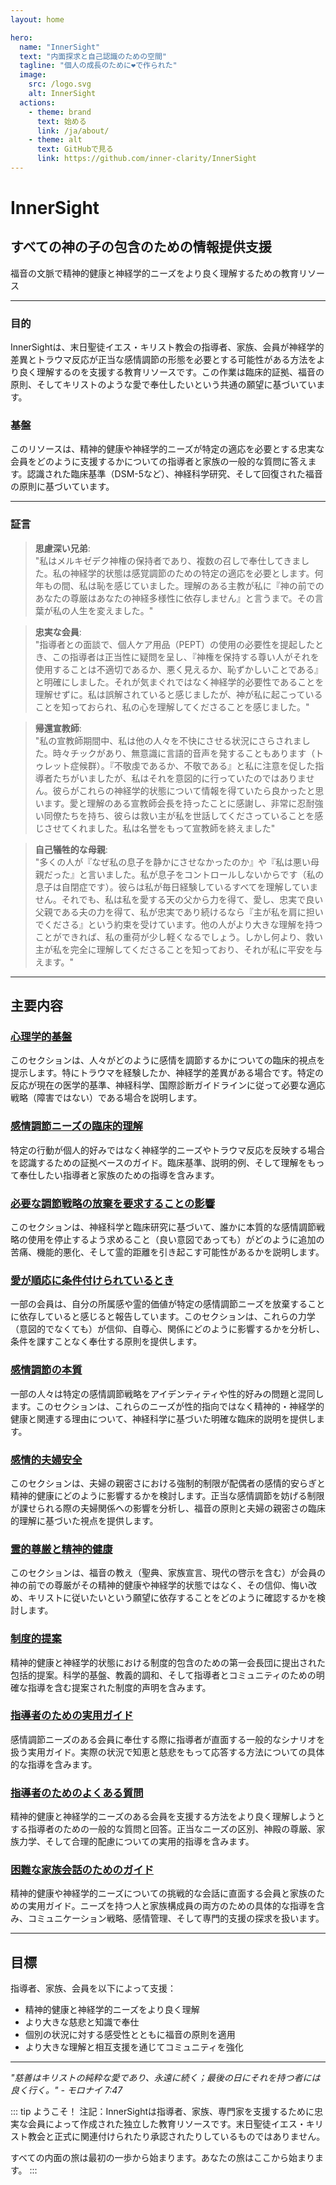 ```yaml
---
layout: home

hero:
  name: "InnerSight"
  text: "内面探求と自己認識のための空間"
  tagline: "個人の成長のために❤️で作られた"
  image:
    src: /logo.svg
    alt: InnerSight
  actions:
    - theme: brand
      text: 始める
      link: /ja/about/
    - theme: alt
      text: GitHubで見る
      link: https://github.com/inner-clarity/InnerSight
---
```

<!--content -->

<!--<ContenidoActualJa />-->

# InnerSight  
## すべての神の子の包含のための情報提供支援  

福音の文脈で精神的健康と神経学的ニーズをより良く理解するための教育リソース

---

### 目的

InnerSightは、末日聖徒イエス・キリスト教会の指導者、家族、会員が神経学的差異とトラウマ反応が正当な感情調節の形態を必要とする可能性がある方法をより良く理解するのを支援する教育リソースです。この作業は臨床的証拠、福音の原則、そしてキリストのような愛で奉仕したいという共通の願望に基づいています。

### 基盤

このリソースは、精神的健康や神経学的ニーズが特定の適応を必要とする忠実な会員をどのように支援するかについての指導者と家族の一般的な質問に答えます。認識された臨床基準（DSM-5など）、神経科学研究、そして回復された福音の原則に基づいています。

---

### 証言

> **思慮深い兄弟**: \
> "私はメルキゼデク神権の保持者であり、複数の召しで奉仕してきました。私の神経学的状態は感覚調節のための特定の適応を必要とします。何年もの間、私は恥を感じていました。理解のある主教が私に『神の前でのあなたの尊厳はあなたの神経多様性に依存しません』と言うまで。その言葉が私の人生を変えました。"

> **忠実な会員**: \
> "指導者との面談で、個人ケア用品（PEPT）の使用の必要性を提起したとき、この指導者は正当性に疑問を呈し、『神権を保持する尊い人がそれを使用することは不適切であるか、悪く見えるか、恥ずかしいことである』と明確にしました。それが気まぐれではなく神経学的必要性であることを理解せずに。私は誤解されていると感じましたが、神が私に起こっていることを知っておられ、私の心を理解してくださることを感じました。"

> **帰還宣教師**: \
> "私の宣教師期間中、私は他の人々を不快にさせる状況にさらされました。時々チックがあり、無意識に言語的音声を発することもあります（トゥレット症候群）。『不敬虔であるか、不敬である』と私に注意を促した指導者たちがいましたが、私はそれを意図的に行っていたのではありません。彼らがこれらの神経学的状態について情報を得ていたら良かったと思います。愛と理解のある宣教師会長を持ったことに感謝し、非常に忍耐強い同僚たちを持ち、彼らは救い主が私を世話してくださっていることを感じさせてくれました。私は名誉をもって宣教師を終えました"

> **自己犠牲的な母親**: \
> "多くの人が『なぜ私の息子を静かにさせなかったのか』や『私は悪い母親だった』と言いました。私が息子をコントロールしないからです（私の息子は自閉症です）。彼らは私が毎日経験しているすべてを理解していません。それでも、私は私を愛する天の父から力を得て、愛し、忠実で良い父親である夫の力を得て、私が忠実であり続けるなら『主が私を肩に担いでくださる』という約束を受けています。他の人がより大きな理解を持つことができれば、私の重荷が少し軽くなるでしょう。しかし何より、救い主が私を完全に理解してくださることを知っており、それが私に平安を与えます。"

---

## 主要内容

### [心理学的基盤](/ja/analisis_psicologico_apropiado_v2)
このセクションは、人々がどのように感情を調節するかについての臨床的視点を提示します。特にトラウマを経験したか、神経学的差異がある場合です。特定の反応が現在の医学的基準、神経科学、国際診断ガイドラインに従って必要な適応戦略（障害ではない）である場合を説明します。

### [感情調節ニーズの臨床的理解](/ja/fundamento_cientifico_validacion)
特定の行動が個人的好みではなく神経学的ニーズやトラウマ反応を反映する場合を認識するための証拠ベースのガイド。臨床基準、説明的例、そして理解をもって奉仕したい指導者と家族のための指導を含みます。

### [必要な調節戦略の放棄を要求することの影響](/ja/efectos_de_restricciones_coercitiva)
このセクションは、神経科学と臨床研究に基づいて、誰かに本質的な感情調節戦略の使用を停止するよう求めること（良い意図であっても）がどのように追加の苦痛、機能的悪化、そして霊的距離を引き起こす可能性があるかを説明します。

### [愛が順応に条件付けられているとき](/ja/chantaje_emocional)
一部の会員は、自分の所属感や霊的価値が特定の感情調節ニーズを放棄することに依存していると感じると報告しています。このセクションは、これらの力学（意図的でなくても）が信仰、自尊心、関係にどのように影響するかを分析し、条件を課すことなく奉仕する原則を提供します。

### [感情調節の本質](/ja/naturaleza_regulacion_emocional)
一部の人々は特定の感情調節戦略をアイデンティティや性的好みの問題と混同します。このセクションは、これらのニーズが性的指向ではなく精神的・神経学的健康と関連する理由について、神経科学に基づいた明確な臨床的説明を提供します。

### [感情的夫婦安全](/ja/seguridad_emocional_conyugal)
このセクションは、夫婦の親密さにおける強制的制限が配偶者の感情的安らぎと精神的健康にどのように影響するかを検討します。正当な感情調節を妨げる制限が課せられる際の夫婦関係への影響を分析し、福音の原則と夫婦の親密さの臨床的理解に基づいた視点を提供します。

### [霊的尊厳と精神的健康](/ja/sacerdocio_salud_mental_apropiado_v5)  
このセクションは、福音の教え（聖典、家族宣言、現代の啓示を含む）が会員の神の前での尊厳がその精神的健康や神経学的状態ではなく、その信仰、悔い改め、キリストに従いたいという願望に依存することをどのように確認するかを検討します。

### [制度的提案](/ja/propuesta_v1_esp)
精神的健康と神経学的状態における制度的包含のための第一会長団に提出された包括的提案。科学的基盤、教義的調和、そして指導者とコミュニティのための明確な指導を含む提案された制度的声明を含みます。

### [指導者のための実用ガイド](/ja/guia_practica_lideres)
感情調節ニーズのある会員に奉仕する際に指導者が直面する一般的なシナリオを扱う実用ガイド。実際の状況で知恵と慈悲をもって応答する方法についての具体的な指導を含みます。

### [指導者のためのよくある質問](/ja/preguntasfrecuentes)
精神的健康と神経学的ニーズのある会員を支援する方法をより良く理解しようとする指導者のための一般的な質問と回答。正当なニーズの区別、神殿の尊厳、家族力学、そして合理的配慮についての実用的指導を含みます。

### [困難な家族会話のためのガイド](/ja/guia_conversacion)
精神的健康や神経学的ニーズについての挑戦的な会話に直面する会員と家族のための実用ガイド。ニーズを持つ人と家族構成員の両方のための具体的な指導を含み、コミュニケーション戦略、感情管理、そして専門的支援の探求を扱います。

---

## 目標

指導者、家族、会員を以下によって支援：

- 精神的健康と神経学的ニーズをより良く理解
- より大きな慈悲と知識で奉仕
- 個別の状況に対する感受性とともに福音の原則を適用
- より大きな理解と相互支援を通じてコミュニティを強化

---

*"慈善はキリストの純粋な愛であり、永遠に続く；最後の日にそれを持つ者には良く行く。" - モロナイ 7:47*

::: tip ようこそ！
注記：InnerSightは指導者、家族、専門家を支援するために忠実な会員によって作成された独立した教育リソースです。末日聖徒イエス・キリスト教会と正式に関連付けられたり承認されたりしているものではありません。

すべての内面の旅は最初の一歩から始まります。あなたの旅はここから始まります。
:::